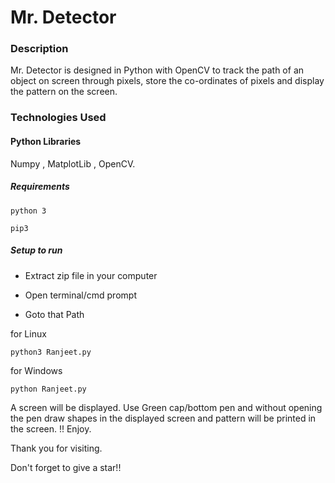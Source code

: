 # Mr. Detector

### Description
Mr. Detector is designed in Python with OpenCV to track the path of an object on screen through pixels, store the co-ordinates of pixels and display the pattern on the screen.

### Technologies Used

#### Python Libraries
Numpy , MatplotLib , OpenCV.

##### Requirements
```
python 3

pip3
```

##### Setup to run

+ Extract zip file in your computer

+ Open terminal/cmd prompt

+ Goto that Path

for Linux
```
python3 Ranjeet.py

```
for Windows
```
python Ranjeet.py

```

A screen will be displayed. Use Green cap/bottom pen and without opening the pen draw shapes in the displayed screen and pattern will be printed in the screen.
!! Enjoy.


Thank you for visiting.

Don't forget to give a star!!

